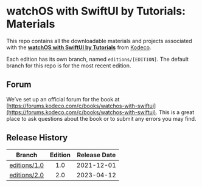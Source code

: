 # watchOS with SwiftUI by Tutorials: Materials

This repo contains all the downloadable materials and projects associated with the **[watchOS with SwiftUI by Tutorials](https://www.kodeco.com/books/watchos-with-swiftui-by-tutorials)** from [Kodeco](https://www.kodeco.com).

Each edition has its own branch, named `editions/[EDITION]`. The default branch for this repo is for the most recent edition.

## Forum

We’ve set up an official forum for the book at [https://forums.kodeco.com/c/books/watchos-with-swiftui](https://forums.kodeco.com/c/books/watchos-with-swiftui). This is a great place to ask questions about the book or to submit any errors you may find.

## Release History

| Branch                                                                            | Edition | Release Date |
| --------------------------------------------------------------------------------- |:-------:|:------------:|
| [editions/1.0](https://github.com/kodecocodes/wos-materials/tree/editions/1.0) | 1.0     | 2021-12-01   |
| [editions/2.0](https://github.com/kodecocodes/wos-materials/tree/editions/2.0) | 2.0     | 2023-04-12   |
